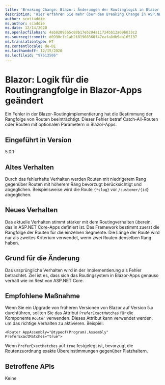 ```yaml
---
title: 'Breaking Change: Blazor: Änderungen der Routinglogik in Blazor-Apps'
description: 'Hier erfahren Sie mehr über den Breaking Change in ASP.NET Core 5.0 mit dem Titel „Blazor: Änderungen der Routinglogik in Blazor-Apps'
author: scottaddie
ms.author: scaddie
ms.date: 12/14/2020
ms.openlocfilehash: 4ab8289565c88b17eb204a11724bb12a09b033c2
ms.sourcegitcommit: d0990c1c1ab2f81908360f47eafa8db9aa165137
ms.translationtype: HT
ms.contentlocale: de-DE
ms.lasthandoff: 12/15/2020
ms.locfileid: "97513506"
---
```

# <a name="blazor-route-precedence-logic-changed-in-blazor-apps"></a>Blazor: Logik für die Routingrangfolge in Blazor-Apps geändert

Ein Fehler in der Blazor-Routingimplementierung hat die Bestimmung der Rangfolge von Routen beeinträchtigt. Dieser Fehler betraf Catch-All-Routen oder Routen mit optionalen Parametern in Blazor-Apps.

## <a name="version-introduced"></a>Eingeführt in Version

5.0.1

## <a name="old-behavior"></a>Altes Verhalten

Durch das fehlerhafte Verhalten werden Routen mit niedrigerem Rang gegenüber Routen mit höherem Rang bevorzugt berücksichtigt und abgeglichen. Beispielsweise wird die Route `{*slug}` vor `/customer/{id}` abgeglichen.

## <a name="new-behavior"></a>Neues Verhalten

Das aktuelle Verhalten stimmt stärker mit dem Routingverhalten überein, das in ASP.NET Core-Apps definiert ist. Das Framework bestimmt zuerst die Rangfolge der Routen für die einzelnen Segmente. Die Länge der Route wird nur als zweites Kriterium verwendet, wenn zwei Routen denselben Rang haben.

## <a name="reason-for-change"></a>Grund für die Änderung

Das ursprüngliche Verhalten wird in der Implementierung als Fehler betrachtet. Ziel ist es, dass sich das Routingsystem in Blazor-Apps genauso verhält wie im Rest von ASP.NET Core.

## <a name="recommended-action"></a>Empfohlene Maßnahme

Wenn Sie ein Upgrade von früheren Versionen von Blazor auf Version 5.x durchführen, sollten Sie das Attribut `PreferExactMatches` für die Komponente `Router` verwenden. Dieses Attribut kann verwendet werden, um das richtige Verhalten zu aktivieren. Beispiel:

```razor
<Router AppAssembly="@typeof(Program).Assembly" PreferExactMatches="true">
```

Wenn `PreferExactMatches` auf `true` festgelegt ist, bevorzugt die Routenzuordnung exakte Übereinstimmungen gegenüber Platzhaltern.

## <a name="affected-apis"></a>Betroffene APIs

Keine

<!--

## Category

ASP.NET Core

## Affected APIs

Not detectable via API analysis

-->
